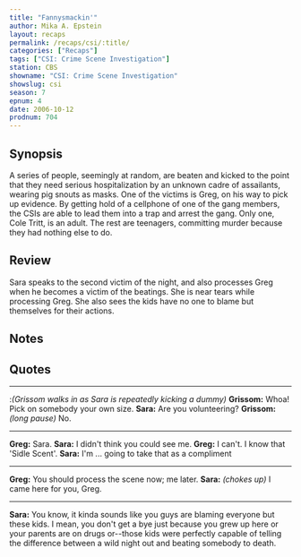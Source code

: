 ```yaml
---
title: "Fannysmackin'"
author: Mika A. Epstein
layout: recaps
permalink: /recaps/csi/:title/
categories: ["Recaps"]
tags: ["CSI: Crime Scene Investigation"]
station: CBS
showname: "CSI: Crime Scene Investigation"
showslug: csi
season: 7
epnum: 4
date: 2006-10-12
prodnum: 704
---
```


## Synopsis

A series of people, seemingly at random, are beaten and kicked to the point that they need serious hospitalization by an unknown cadre of assailants, wearing pig snouts as masks. One of the victims is Greg, on his way to pick up evidence. By getting hold of a cellphone of one of the gang members, the CSIs are able to lead them into a trap and arrest the gang. Only one, Cole Tritt, is an adult. The rest are teenagers, committing murder because they had nothing else to do.

## Review

Sara speaks to the second victim of the night, and also processes Greg when he becomes a victim of the beatings. She is near tears while processing Greg. She also sees the kids have no one to blame but themselves for their actions.

## Notes

## Quotes

- - -

:_(Grissom walks in as Sara is repeatedly kicking a dummy)_
**Grissom:** Whoa! Pick on somebody your own size.
**Sara:** Are you volunteering?
**Grissom:** _(long pause)_ No.

- - -

**Greg:** Sara.
**Sara:** I didn't think you could see me.
**Greg:** I can't. I know that 'Sidle Scent'.
**Sara:** I'm ... going to take that as a compliment

- - -

**Greg:** You should process the scene now; me later.
**Sara:** _(chokes up)_ I came here for you, Greg.

- - -

**Sara:** You know, it kinda sounds like you guys are blaming everyone but these kids. I mean, you don't get a bye just because you grew up here or your parents are on drugs or--those kids were perfectly capable of telling the difference between a wild night out and beating somebody to death.
